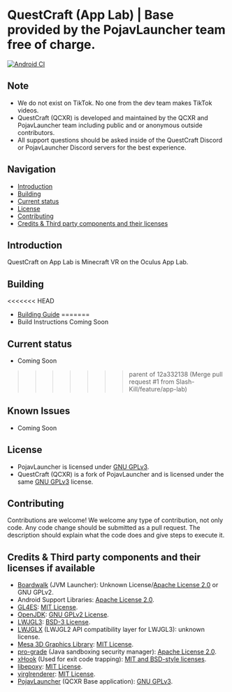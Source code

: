# QuestCraft (App Lab) | Base provided by the PojavLauncher team free of charge.
[![Android CI](https://github.com/Slash-Kill/QuestCraft-App-Lab/actions/workflows/android.yml/badge.svg)](https://github.com/Slash-Kill/QuestCraft-App-Lab/actions/workflows/android.yml)

## Note
- We do not exist on TikTok. No one from the dev team makes TikTok videos. 
- QuestCraft (QCXR) is developed and maintained by the QCXR and PojavLauncher team including public and or anonymous outside contributors.
- All support questions should be asked inside of the QuestCraft Discord or PojavLauncher Discord servers for the best experience.

## Navigation
- [Introduction](#introduction)  
- [Building](#building) 
- [Current status](#current-status) 
- [License](#license) 
- [Contributing](#contributing) 
- [Credits & Third party components and their licenses](Credits-&-Third-party-components-and-their-licenses-if-available)

## Introduction 
QuestCraft on App Lab is Minecraft VR on the Oculus App Lab.

## Building
<<<<<<< HEAD
- [Building Guide](https://github.com/Slash-Kill/QuestCraft-App-Lab/wiki/Building#building-questcraft-launcher)
=======
- Build Instructions Coming Soon

## Current status
- Coming Soon
>>>>>>> parent of 12a332138 (Merge pull request #1 from Slash-Kill/feature/app-lab)

## Known Issues
- Coming Soon

## License
- PojavLauncher is licensed under [GNU GPLv3](https://github.com/khanhduytran0/PojavLauncher/blob/master/LICENSE).
- QuestCraft (QCXR) is a fork of PojavLauncher and is licensed under the same [GNU GPLv3](https://github.com/khanhduytran0/PojavLauncher/blob/master/LICENSE) license.

## Contributing
Contributions are welcome! We welcome any type of contribution, not only code.
Any code change should be submitted as a pull request. The description should explain what the code does and give steps to execute it.

## Credits & Third party components and their licenses if available
- [Boardwalk](https://github.com/zhuowei/Boardwalk) (JVM Launcher): Unknown License/[Apache License 2.0](https://github.com/zhuowei/Boardwalk/blob/master/LICENSE) or GNU GPLv2.
- Android Support Libraries: [Apache License 2.0](https://android.googlesource.com/platform/prebuilts/maven_repo/android/+/master/NOTICE.txt).
- [GL4ES](https://github.com/PojavLauncherTeam/gl4es): [MIT License](https://github.com/ptitSeb/gl4es/blob/master/LICENSE).<br>
- [OpenJDK](https://github.com/PojavLauncherTeam/openjdk-multiarch-jdk8u): [GNU GPLv2 License](https://openjdk.java.net/legal/gplv2+ce.html).<br>
- [LWJGL3](https://github.com/PojavLauncherTeam/lwjgl3): [BSD-3 License](https://github.com/LWJGL/lwjgl3/blob/master/LICENSE.md).
- [LWJGLX](https://github.com/PojavLauncherTeam/lwjglx) (LWJGL2 API compatibility layer for LWJGL3): unknown license.<br>
- [Mesa 3D Graphics Library](https://gitlab.freedesktop.org/mesa/mesa): [MIT License](https://docs.mesa3d.org/license.html).
- [pro-grade](https://github.com/pro-grade/pro-grade) (Java sandboxing security manager): [Apache License 2.0](https://github.com/pro-grade/pro-grade/blob/master/LICENSE.txt).
- [xHook](https://github.com/iqiyi/xHook) (Used for exit code trapping): [MIT and BSD-style licenses](https://github.com/iqiyi/xHook/blob/master/LICENSE).
- [libepoxy](https://github.com/anholt/libepoxy): [MIT License](https://github.com/anholt/libepoxy/blob/master/COPYING).
- [virglrenderer](https://github.com/PojavLauncherTeam/virglrenderer): [MIT License](https://gitlab.freedesktop.org/virgl/virglrenderer/-/blob/master/COPYING).
- [PojavLauncher](https://github.com/PojavLauncherTeam/PojavLauncher) (QCXR Base application): [GNU GPLv3](https://github.com/khanhduytran0/PojavLauncher/blob/master/LICENSE).
